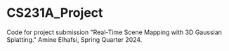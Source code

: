 # CS231A_Project

Code for project submission "Real-Time Scene Mapping with 3D Gaussian Splatting." Amine Elhafsi, Spring Quarter 2024.
